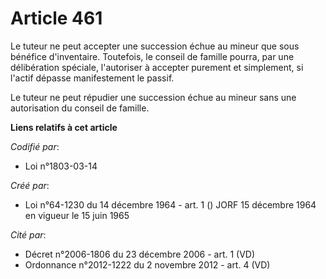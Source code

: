 # Article 461

Le tuteur ne peut accepter une succession échue au mineur que sous bénéfice d'inventaire. Toutefois, le conseil de famille
pourra, par une délibération spéciale, l'autoriser à accepter purement et simplement, si l'actif dépasse manifestement le
passif.

Le tuteur ne peut répudier une succession échue au mineur sans une autorisation du conseil de famille.

**Liens relatifs à cet article**

_Codifié par_:

  - Loi n°1803-03-14

_Créé par_:

  - Loi n°64-1230 du 14 décembre 1964 - art. 1 () JORF 15 décembre 1964 en vigueur le 15 juin 1965

_Cité par_:

  - Décret n°2006-1806 du 23 décembre 2006 - art. 1 (VD)
  - Ordonnance n°2012-1222 du 2 novembre 2012 - art. 4 (VD)
